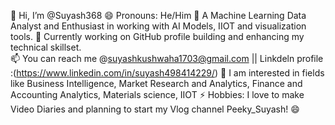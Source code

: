 👋 Hi, I’m @Suyash368
😄 Pronouns: He/Him 
🌱 A Machine Learning Data Analyst and Enthusiast in working with AI Models, IIOT and visualization tools.
🎯 Currently working on GitHub profile building and enhancing my technical skillset.  
📫 You can reach me @suyashkushwaha1703@gmail.com || Linkdeln profile :(https://www.linkedin.com/in/suyash498414229/) 
💫 I am interested in fields like Business Intelligence, Market Research and Analytics, Finance and Accounting Analytics, Materials science, IIOT
⚡ Hobbies: I love to make Video Diaries and planning to start my Vlog channel Peeky_Suyash! 😄
